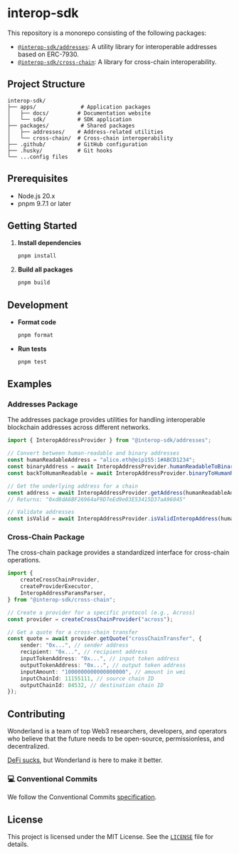 # interop-sdk

This repository is a monorepo consisting of the following packages:

-   [`@interop-sdk/addresses`](./packages/addresses/): A utility library for interoperable addresses based on ERC-7930.
-   [`@interop-sdk/cross-chain`](./packages/cross-chain/): A library for cross-chain interoperability.

## Project Structure

```
interop-sdk/
├── apps/              # Application packages
│   ├── docs/         # Documentation website
│   └── sdk/          # SDK application
├── packages/          # Shared packages
│   ├── addresses/    # Address-related utilities
│   └── cross-chain/  # Cross-chain interoperability
├── .github/          # GitHub configuration
├── .husky/           # Git hooks
└── ...config files
```

## Prerequisites

-   Node.js 20.x
-   pnpm 9.7.1 or later

## Getting Started

1. **Install dependencies**

    ```bash
    pnpm install
    ```

2. **Build all packages**
    ```bash
    pnpm build
    ```

## Development

-   **Format code**

    ```bash
    pnpm format
    ```

-   **Run tests**
    ```bash
    pnpm test
    ```

## Examples

### Addresses Package

The addresses package provides utilities for handling interoperable blockchain addresses across different networks.

```typescript
import { InteropAddressProvider } from "@interop-sdk/addresses";

// Convert between human-readable and binary addresses
const humanReadableAddress = "alice.eth@eip155:1#ABCD1234";
const binaryAddress = await InteropAddressProvider.humanReadableToBinary(humanReadableAddress);
const backToHumanReadable = await InteropAddressProvider.binaryToHumanReadable(binaryAddress);

// Get the underlying address for a chain
const address = await InteropAddressProvider.getAddress(humanReadableAddress);
// Returns: "0xd8dA6BF26964aF9D7eEd9e03E53415D37aA96045"

// Validate addresses
const isValid = await InteropAddressProvider.isValidInteropAddress(humanReadableAddress);
```

### Cross-Chain Package

The cross-chain package provides a standardized interface for cross-chain operations.

```typescript
import {
    createCrossChainProvider,
    createProviderExecutor,
    InteropAddressParamsParser,
} from "@interop-sdk/cross-chain";

// Create a provider for a specific protocol (e.g., Across)
const provider = createCrossChainProvider("across");

// Get a quote for a cross-chain transfer
const quote = await provider.getQuote("crossChainTransfer", {
    sender: "0x...", // sender address
    recipient: "0x...", // recipient address
    inputTokenAddress: "0x...", // input token address
    outputTokenAddress: "0x...", // output token address
    inputAmount: "1000000000000000000", // amount in wei
    inputChainId: 11155111, // source chain ID
    outputChainId: 84532, // destination chain ID
});
```

## Contributing

Wonderland is a team of top Web3 researchers, developers, and operators who believe that the future needs to be open-source, permissionless, and decentralized.

[DeFi sucks](https://defi.sucks), but Wonderland is here to make it better.

### 💻 Conventional Commits

We follow the Conventional Commits [specification](https://www.conventionalcommits.org/en/v1.0.0/#specification).

## License

This project is licensed under the MIT License. See the [`LICENSE`](./LICENSE) file for details.
